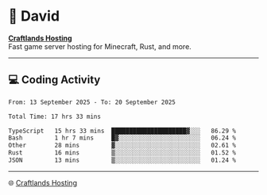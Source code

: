 # 👋 David

**[Craftlands Hosting](https://craftlands.host)**  
Fast game server hosting for Minecraft, Rust, and more.

---

## 💻 Coding Activity

<!--START_SECTION:waka-->

```txt
From: 13 September 2025 - To: 20 September 2025

Total Time: 17 hrs 33 mins

TypeScript   15 hrs 33 mins  █████████████████████▓░░░   86.29 %
Bash         1 hr 7 mins     █▓░░░░░░░░░░░░░░░░░░░░░░░   06.24 %
Other        28 mins         ▓░░░░░░░░░░░░░░░░░░░░░░░░   02.61 %
Rust         16 mins         ▒░░░░░░░░░░░░░░░░░░░░░░░░   01.52 %
JSON         13 mins         ▒░░░░░░░░░░░░░░░░░░░░░░░░   01.24 %
```

<!--END_SECTION:waka-->

---

🌐 [Craftlands Hosting](https://craftlands.host)  
